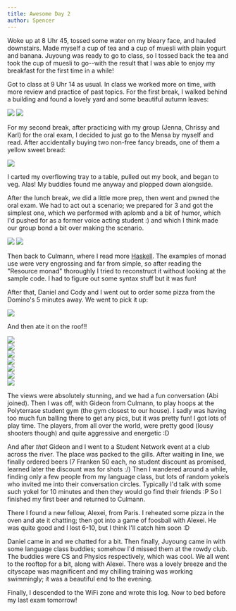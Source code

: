 ```yaml
---
title: Awesome Day 2
author: Spencer
---
```


Woke up at 8 Uhr 45, tossed some water on my bleary face, and hauled downstairs. Made myself a cup of tea and a cup of muesli with plain yogurt and banana. Juyoung was ready to go to class, so I tossed back the tea and took the cup of muesli to go--with the result that I was able to enjoy my breakfast for the first time in a while!

Got to class at 9 Uhr 14 as usual. In class we worked more on time, with more review and practice of past topics. For the first break, I walked behind a building and found a lovely yard and some beautiful autumn leaves:

![](../images/lawn.jpg)
![](../images/greenery.jpg)

For my second break, after practicing with my group (Jenna, Chrissy and Karl) for the oral exam, I decided to just go to the Mensa by myself and read. After accidentally buying two non-free fancy breads, one of them a yellow sweet bread:

![](../images/sweetbread.jpg)

I carted my overflowing tray to a table, pulled out my book, and began to veg. Alas! My buddies found me anyway and plopped down alongside.

After the lunch break, we did a little more prep, then went and pwned the oral exam. We had to act out a scenario; we prepared for 3 and got the simplest one, which we performed with aplomb and a bit of humor, which I'd pushed for as a former voice acting student :) and which I think made our group bond a bit over making the scenario.

![](../images/prufung_team_2.jpg)
![](../images/prufung_team.jpg)

Then back to Culmann, where I read more [Haskell](https://www.haskell.org/tutorial/monads.html). The examples of monad use were very engrossing and far from simple, so after reading the "Resource monad" thoroughly I tried to reconstruct it without looking at the sample code. I had to figure out some syntax stuff but it was fun!

After that, Daniel and Cody and I went out to order some pizza from the Domino's 5 minutes away. We went to pick it up:

![](../images/pizza_team.jpg)

And then ate it on the roof!!

![](../images/rooftop7.jpg)  
![](../images/rooftop6.jpg)  
![](../images/rooftop5.jpg)  
![](../images/rooftop4.jpg)  
![](../images/rooftop3.jpg)  
![](../images/rooftop2.jpg)  
![](../images/rooftop1.jpg)

The views were absolutely stunning, and we had a fun conversation (Abi joined). Then I was off, with Gideon from Culmann, to play hoops at the Polyterrase student gym (the gym closest to our house). I sadly was having too much fun balling there to get any pics, but it was pretty fun! I got lots of play time. The players, from all over the world, were pretty good (lousy shooters though) and quite aggressive and energetic :D

And after *that* Gideon and I went to a Student Network event at a club across the river. The place was packed to the gills. After waiting in line, we finally ordered beers (7 Franken 50 each, no student discount as promised, learned later the discount was for shots :/) Then I wandered around a while, finding only a few people from my language class, but lots of random yokels who invited me into their conversation circles. Typically I'd talk with some such yokel for 10 minutes and then they would go find their friends :P So I finished my first beer and returned to Culmann.

There I found a new fellow, Alexei, from Paris. I reheated some pizza in the oven and ate it chatting; then got into a game of foosball with Alexei. He was quite good and I lost 6-10, but I think I'll catch him soon :D

Daniel came in and we chatted for a bit. Then finally, Juyoung came in with some language class buddies; somehow I'd missed them at the rowdy club. The buddies were CS and Physics respectively, which was cool. We all went to the rooftop for a bit, along with Alexei. There was a lovely breeze and the cityscape was magnificent and my chilling training was working swimmingly; it was a beautiful end to the evening.

Finally, I descended to the WiFi zone and wrote this log. Now to bed before my last exam tomorrow!

